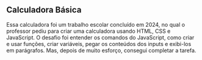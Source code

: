 ## Calculadora Básica
Essa calculadora foi um trabalho escolar concluído em 2024, no qual o professor pediu para criar uma calculadora usando HTML, CSS e JavaScript. O desafio foi entender os comandos do JavaScript, como criar e usar funções, criar variáveis, pegar os conteúdos dos inputs e exibi-los em parágrafos. Mas, depois de muito esforço, consegui completar a tarefa.

